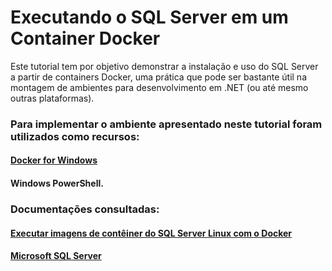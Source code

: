 # Executando o SQL Server em um Container Docker
Este tutorial tem por objetivo demonstrar a instalação e uso do SQL Server a partir de containers Docker, uma prática que pode ser bastante útil na montagem de ambientes para desenvolvimento em .NET (ou até mesmo outras plataformas). 

### Para implementar o ambiente apresentado neste tutorial foram utilizados como recursos:  
#### [Docker for Windows](https://www.docker.com/docker-windows/)
#### Windows PowerShell.  

### Documentações consultadas:  

#### [Executar imagens de contêiner do SQL Server Linux com o Docker](https://hub.docker.com/_/microsoft-mssql-server)
#### [Microsoft SQL Server](https://hub.docker.com/_/microsoft-mssql-server)
